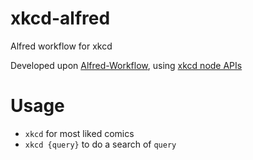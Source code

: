 # xkcd-alfred
Alfred workflow for xkcd

Developed upon [Alfred-Workflow](http://www.deanishe.net/alfred-workflow/), using [xkcd node APIs](https://github.com/zjn0505/Xkcd)

# Usage

- `xkcd` for most liked comics
- `xkcd {query}` to do a search of `query`
